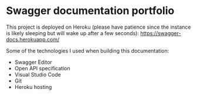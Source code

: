 # Swagger documentation portfolio

This project is deployed on Heroku (please have patience since the instance is likely sleeping but will wake up after a few seconds): <a href="https://swagger-docs.herokuapp.com/" target="_blank">https://swagger-docs.herokuapp.com/</a>

<!-- Here's a brief screencast of the Swagger docs in this repository: -->

<!-- <a href="http://www.youtube.com/watch?feature=player_embedded&v=mnw06wUITk8
" target="_blank"><img src="network/static/network/Network.gif"
alt="Swagger docs by Geoff Farnell" width="600" height="360" /></a> -->

Some of the technologies I used when building this documentation:

* Swagger Editor
* Open API specification
* Visual Studio Code
* Git
* Heroku hosting
